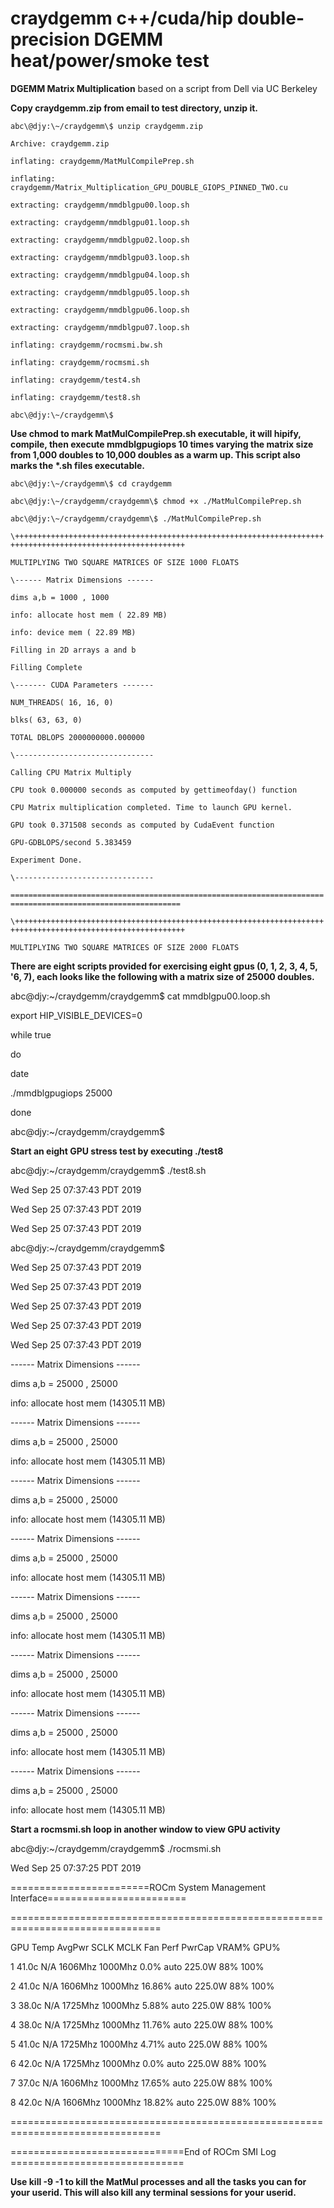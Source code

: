 # craydgemm c++/cuda/hip double-precision DGEMM heat/power/smoke test
**DGEMM Matrix Multiplication** based on a script from Dell via UC Berkeley

**Copy craydgemm.zip from email to test directory, unzip it.**

`abc\@djy:\~/craydgemm\$ unzip craydgemm.zip`

`Archive: craydgemm.zip`

`inflating: craydgemm/MatMulCompilePrep.sh`

`inflating: craydgemm/Matrix_Multiplication_GPU_DOUBLE_GIOPS_PINNED_TWO.cu`

`extracting: craydgemm/mmdblgpu00.loop.sh`

`extracting: craydgemm/mmdblgpu01.loop.sh`

`extracting: craydgemm/mmdblgpu02.loop.sh`

`extracting: craydgemm/mmdblgpu03.loop.sh`

`extracting: craydgemm/mmdblgpu04.loop.sh`

`extracting: craydgemm/mmdblgpu05.loop.sh`

`extracting: craydgemm/mmdblgpu06.loop.sh`

`extracting: craydgemm/mmdblgpu07.loop.sh`

`inflating: craydgemm/rocmsmi.bw.sh`

`inflating: craydgemm/rocmsmi.sh`

`inflating: craydgemm/test4.sh`

`inflating: craydgemm/test8.sh`

`abc\@djy:\~/craydgemm\$`

**Use chmod to mark MatMulCompilePrep.sh executable, it will hipify, compile,
then execute mmdblgpugiops 10 times varying the matrix size from 1,000 doubles
to 10,000 doubles as a warm up. This script also marks the \*.sh files
executable.**

`abc\@djy:\~/craydgemm\$ cd craydgemm`

`abc\@djy:\~/craydgemm/craydgemm\$ chmod +x ./MatMulCompilePrep.sh`

`abc\@djy:\~/craydgemm/craydgemm\$ ./MatMulCompilePrep.sh`

`\++++++++++++++++++++++++++++++++++++++++++++++++++++++++++++++++++++++++++++++++++++++++++++++++++++++++++++`

`MULTIPLYING TWO SQUARE MATRICES OF SIZE 1000 FLOATS`

`\------ Matrix Dimensions ------`

`dims a,b = 1000 , 1000`

`info: allocate host mem ( 22.89 MB)`

`info: device mem ( 22.89 MB)`

`Filling in 2D arrays a and b`

`Filling Complete`

`\------- CUDA Parameters -------`

`NUM_THREADS( 16, 16, 0)`

`blks( 63, 63, 0)`

`TOTAL DBLOPS 2000000000.000000`

`\-------------------------------`

`Calling CPU Matrix Multiply`

`CPU took 0.000000 seconds as computed by gettimeofday() function`

`CPU Matrix multiplication completed. Time to launch GPU kernel.`

`GPU took 0.371508 seconds as computed by CudaEvent function`

`GPU-GDBLOPS/second 5.383459`

`Experiment Done.`

`\-------------------------------`

`============================================================================================================`

`\++++++++++++++++++++++++++++++++++++++++++++++++++++++++++++++++++++++++++++++++++++++++++++++++++++++++++++`

`MULTIPLYING TWO SQUARE MATRICES OF SIZE 2000 FLOATS`

**There are eight scripts provided for exercising eight gpus (0, 1, 2, 3, 4, 5,
'6, 7), each looks like the following with a matrix size of 25000 doubles.**

abc\@djy:\~/craydgemm/craydgemm\$ cat mmdblgpu00.loop.sh

export HIP_VISIBLE_DEVICES=0

while true

do

date

./mmdblgpugiops 25000

done

abc\@djy:\~/craydgemm/craydgemm\$

**Start an eight GPU stress test by executing ./test8**

abc\@djy:\~/craydgemm/craydgemm\$ ./test8.sh

Wed Sep 25 07:37:43 PDT 2019

Wed Sep 25 07:37:43 PDT 2019

Wed Sep 25 07:37:43 PDT 2019

abc\@djy:\~/craydgemm/craydgemm\$

Wed Sep 25 07:37:43 PDT 2019

Wed Sep 25 07:37:43 PDT 2019

Wed Sep 25 07:37:43 PDT 2019

Wed Sep 25 07:37:43 PDT 2019

Wed Sep 25 07:37:43 PDT 2019

\------ Matrix Dimensions ------

dims a,b = 25000 , 25000

info: allocate host mem (14305.11 MB)

\------ Matrix Dimensions ------

dims a,b = 25000 , 25000

info: allocate host mem (14305.11 MB)

\------ Matrix Dimensions ------

dims a,b = 25000 , 25000

info: allocate host mem (14305.11 MB)

\------ Matrix Dimensions ------

dims a,b = 25000 , 25000

info: allocate host mem (14305.11 MB)

\------ Matrix Dimensions ------

dims a,b = 25000 , 25000

info: allocate host mem (14305.11 MB)

\------ Matrix Dimensions ------

dims a,b = 25000 , 25000

info: allocate host mem (14305.11 MB)

\------ Matrix Dimensions ------

dims a,b = 25000 , 25000

info: allocate host mem (14305.11 MB)

\------ Matrix Dimensions ------

dims a,b = 25000 , 25000

info: allocate host mem (14305.11 MB)

**Start a rocmsmi.sh loop in another window to view GPU activity**

abc\@djy:\~/craydgemm/craydgemm\$ ./rocmsmi.sh

Wed Sep 25 07:37:25 PDT 2019

========================ROCm System Management Interface========================

================================================================================

GPU Temp AvgPwr SCLK MCLK Fan Perf PwrCap VRAM% GPU%

1 41.0c N/A 1606Mhz 1000Mhz 0.0% auto 225.0W 88% 100%

2 41.0c N/A 1606Mhz 1000Mhz 16.86% auto 225.0W 88% 100%

3 38.0c N/A 1725Mhz 1000Mhz 5.88% auto 225.0W 88% 100%

4 38.0c N/A 1725Mhz 1000Mhz 11.76% auto 225.0W 88% 100%

5 41.0c N/A 1725Mhz 1000Mhz 4.71% auto 225.0W 88% 100%

6 42.0c N/A 1725Mhz 1000Mhz 0.0% auto 225.0W 88% 100%

7 37.0c N/A 1606Mhz 1000Mhz 17.65% auto 225.0W 88% 100%

8 42.0c N/A 1606Mhz 1000Mhz 18.82% auto 225.0W 88% 100%

================================================================================

==============================End of ROCm SMI Log ==============================

**Use kill -9 -1 to kill the MatMul processes and all the tasks you can for your
userid. This will also kill any terminal sessions for your userid.**
